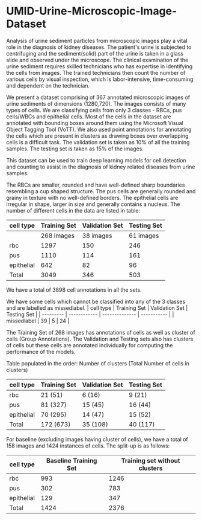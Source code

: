 # UMID-Urine-Microscopic-Image-Dataset

Analysis of urine sediment particles from microscopic images play a vital role in the diagnosis of kidney diseases. The patient's urine is subjected to centrifuging and the sediment(solid) part of the urine is taken in a glass slide and observed under the microscope. The clinical examination of the urine sediment requires skilled technicians who has expertise in identifying the cells from images. The trained technicians then count the number of various cells by visual inspection, which is labor-intensive, time-consuming and dependent on the technician.

We present a dataset comprising of 367 annotated microscopic images of urine sediments of dimensions (1280,720). The images consists of many types of cells. We are classifying cells from only 3 classes - RBCs, pus cells/WBCs and epithelial cells. Most of the cells in the dataset are annotated with bounding boxes around them using the Microsoft Visual Object Tagging Tool (VoTT). We also used point annotations for annotating the cells which are present in clusters as drawing boxes over overlapping cells is a difficult task. The validation set is taken as 10% of all the training samples. The testing set is taken as 15% of the images.  

This dataset can be used to train deep learning models for cell detection and counting to assist in the diagnosis of kidney related diseases from urine samples. 

The RBCs are smaller, rounded and have well-defined sharp boundaries resembling a cup shaped structure. The pus cells are generally rounded and grainy in texture with no well-defined borders. The epithelial cells are irregular in shape, larger in size and generally contains a nucleus. The number of different cells in the data are listed in table:

| cell type | Training Set | Validation Set | Testing Set |
| --------- | ------------ | -------------- | ----------- |
|           | 268 images   | 38 images      | 61 images   |
| rbc | 1297 | 150 | 246 |
| pus | 1110 | 114 | 161 |
| epithelial | 642 | 82 | 96 |
| Total | 3049 | 346 | 503 |

We have a total of 3898 cell annotations in all the sets.

We have some cells which cannot be classified into any of the 3 classes and are labelled as missedlabel.
| cell type | Training Set | Validation Set | Testing Set |
| --------- | ------------ | -------------- | ----------- |
| missedlabel | 39 | 5 | 24 |

The Training Set of 268 images has annotations of cells as well as cluster of cells (Group Annotations). The Validation and Testing sets also has clusters of cells but these cells are annotated individually for computing the performance of the models.

Table populated in the order: Number of clusters (Total Number of cells in clusters) 

| cell type | Training Set | Validation Set | Testing Set |
| --------- | ------------ | -------------- | ----------- |
| rbc | 21 (51) | 6 (16) | 9 (21) |
| pus | 81 (327) | 15 (45) | 16 (44) |
| epithelial | 70 (295) | 14 (47) | 15 (52) |
| Total | 172 (673) | 35 (108) | 40 (117) |


For baseline (excluding images having cluster of cells), we have a total of 158 images and 1424 instances of cells. The split-up is as follows:

| cell type | Baseline Training Set | Training set without clusters |
| --------- | ------------ | ---------- |
| rbc | 993 | 1246 |
| pus | 302 | 783 |
| epithelial | 129 | 347 |
| Total | 1424 | 2376 |
